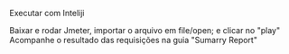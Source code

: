 Executar com Inteliji

Baixar e rodar Jmeter, importar o arquivo em file/open; e clicar no "play"
Acompanhe o resultado das requisições na guia "Sumarry Report"